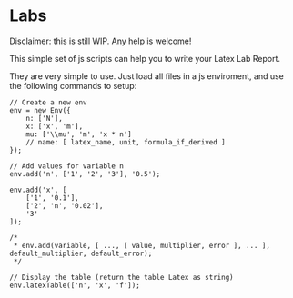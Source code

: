 # Labs

Disclaimer: this is still WIP. Any help is welcome!

This simple set of js scripts can help you to write your Latex Lab Report.  

They are very simple to use. Just load all files in a js enviroment, and use the following commands to setup:

	// Create a new env
	env = new Env({
		n: ['N'],
		x: ['x', 'm'],
		mu: ['\\mu', 'm', 'x * n']
		// name: [ latex_name, unit, formula_if_derived ]
	});

	// Add values for variable n
	env.add('n', ['1', '2', '3'], '0.5');

	env.add('x', [
		['1', '0.1'],
		['2', 'n', '0.02'],
		'3'
	]);

	/*
	 * env.add(variable, [ ..., [ value, multiplier, error ], ... ], default_multiplier, default_error);
	 */

	// Display the table (return the table Latex as string)
	env.latexTable(['n', 'x', 'f']);
